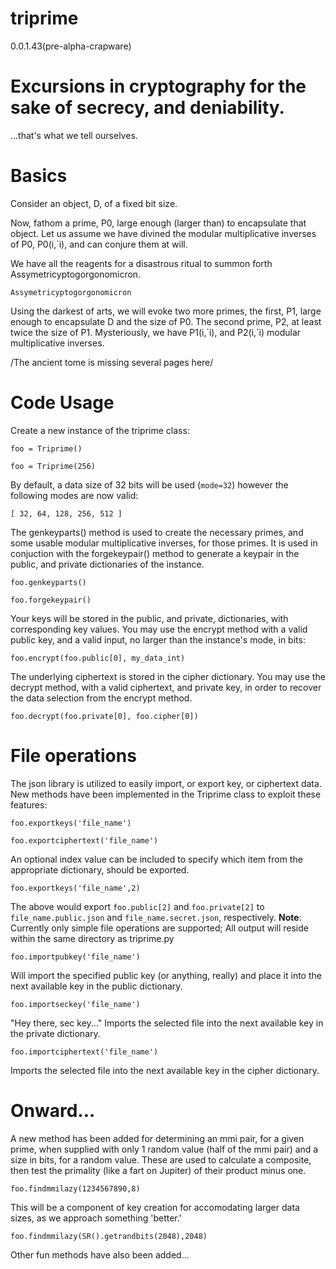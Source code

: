 # triprime 
0.0.1.43(pre-alpha-crapware)

# Excursions in cryptography for the sake of secrecy, and deniability.
...that's what we tell ourselves.

# Basics
Consider an object, D, of a fixed bit size.

Now, fathom a prime, P0, large enough (larger than) to encapsulate that object.
Let us assume we have divined the modular multiplicative inverses of P0, P0(i,\`i), and can conjure them at will.

We have all the reagents for a disastrous ritual to summon forth Assymetricyptogorgonomicron.

`Assymetricyptogorgonomicron`

Using the darkest of arts, we will evoke two more primes, the first, P1, large enough to encapsulate D and the size of P0. The second prime, P2, at least twice the size of P1. Mysteriously, we have P1(i,\`i), and P2(i,\`i) modular multiplicative inverses.

/The ancient tome is missing several pages here/

# Code Usage
Create a new instance of the triprime class:

`foo = Triprime()`

`foo = Triprime(256)`

By default, a data size of 32 bits will be used (`mode=32`) however the following modes are now valid:

`[ 32, 64, 128, 256, 512 ]`


The genkeyparts() method is used to create the necessary primes, and some usable modular multiplicative inverses, for those primes. It is used in conjuction with the forgekeypair() method to generate a keypair in the public, and private dictionaries of the instance.

`foo.genkeyparts()`

`foo.forgekeypair()`

Your keys will be stored in the public, and private, dictionaries, with corresponding key values. You may use the encrypt method with a valid public key, and a valid input, no larger than the instance's mode, in bits:

`foo.encrypt(foo.public[0], my_data_int)`

The underlying ciphertext is stored in the cipher dictionary. You may use the decrypt method, with a valid ciphertext, and private key, in order to recover the data selection from the encrypt method.

`foo.decrypt(foo.private[0], foo.cipher[0])`

# File operations
The json library is utilized to easily import, or export key, or ciphertext data. New methods have been implemented in the Triprime class to exploit these features:

`foo.exportkeys('file_name')`

`foo.exportciphertext('file_name')`

An optional index value can be included to specify which item from the appropriate dictionary, should be exported.

`foo.exportkeys('file_name',2)`

The above would export `foo.public[2]` and `foo.private[2]` to `file_name.public.json` and `file_name.secret.json`, respectively. **Note**: Currently only simple file operations are supported; All output will reside within the same directory as triprime.py

`foo.importpubkey('file_name')`

Will import the specified public key (or anything, really) and place it into the next available key in the public dictionary.

`foo.importseckey('file_name')`

"Hey there, sec key..." Imports the selected file into the next available key in the private dictionary.

`foo.importciphertext('file_name')`

Imports the selected file into the next available key in the cipher dictionary.

# Onward...
A new method has been added for determining an mmi pair, for a given prime, when supplied with only 1 random value (half of the mmi pair) and a size in bits, for a random value. These are used to calculate a composite, then test the primality (like a fart on Jupiter) of their product minus one.

`foo.findmmilazy(1234567890,8)`

This will be a component of key creation for accomodating larger data sizes, as we approach something 'better.'

`foo.findmmilazy(SR().getrandbits(2048),2048)`

Other fun methods have also been added...


